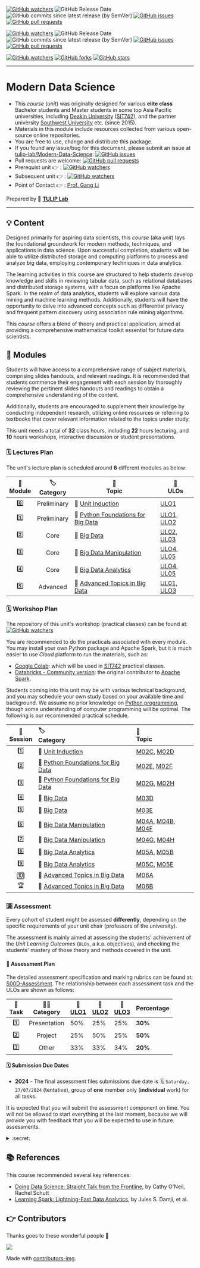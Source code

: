 [![GitHub watchers](https://img.shields.io/badge/tulip--lab-Modern--Data--Science-brightgreen?style=plastic)](https://github.com/tulip-lab/Modern-Data-Science)
![GitHub Release Date](https://img.shields.io/github/release-date/tulip-lab/Modern-Data-Science)
![GitHub commits since latest release (by SemVer)](https://img.shields.io/github/commits-since/tulip-lab/Modern-Data-Science/latest)
[![GitHub issues](https://img.shields.io/github/issues/tulip-lab/Modern-Data-Science)](https://github.com/tulip-lab/Modern-Data-Science/issues)
[![GitHub pull requests](https://img.shields.io/github/issues-pr/tulip-lab/Modern-Data-Science)](https://github.com/tulip-lab/Modern-Data-Science/pulls) 

[![GitHub watchers](https://img.shields.io/badge/tulip--lab-sit742-brightgreen?style=plastic)](https://github.com/tulip-lab/sit742)
![GitHub Release Date](https://img.shields.io/github/release-date/tulip-lab/sit742)
![GitHub commits since latest release (by SemVer)](https://img.shields.io/github/commits-since/tulip-lab/sit742/latest)
[![GitHub issues](https://img.shields.io/github/issues/tulip-lab/sit742)](https://github.com/tulip-lab/sit742/issues)
[![GitHub pull requests](https://img.shields.io/github/issues-pr/tulip-lab/sit742)](https://github.com/tulip-lab/sit742/pulls) 


[![GitHub watchers](https://img.shields.io/github/watchers/tulip-lab/sit742.svg?style=social&label=Watch)](https://GitHub.com/tulip-lab/Modern-Data-Science/watchers/)
[![GitHub forks](https://img.shields.io/github/forks/tulip-lab/sit742.svg?style=social&label=Fork)](https://GitHub.com/tulip-lab/Modern-Data-Science/network/)
[![GitHub stars](https://img.shields.io/github/stars/tulip-lab/sit742.svg?style=social&label=Star)](https://GitHub.com/tulip-lab/Modern-Data-Science/stargazers/)

----

# Modern Data Science

- This *course* (*unit*) was originally designed for various **elite class** Bachelor students and Master students in some top Asia Pacific universities, including [Deakin University](https://www.deakin.edu.au) ([SIT742](https://www.deakin.edu.au/courses/unit?unit=SIT742)), and the partner university [Southwest University](https://www.swu.edu.cn) etc. (since 2015).
- Materials in this module include resources collected from various open-source online repositories.
- You are free to use, change and distribute this package.
- If you found any issue/bug for this document, please submit an issue at [tulip-lab/Modern-Data-Science](https://github.com/tulip-lab/Modern-Data-Science/issues): [![GitHub issues](https://img.shields.io/github/issues/tulip-lab/Modern-Data-Science)](https://github.com/tulip-lab/Modern-Data-Science/issues)
- Pull requests are welcome: [![GitHub pull requests](https://img.shields.io/github/issues-pr/tulip-lab/Modern-Data-Science)](https://github.com/tulip-lab/Modern-Data-Science/pulls) 
- Prerequist unit :point_right: : [![GitHub watchers](https://img.shields.io/badge/tulip--lab-Math--Foundations-brightgreen?style=plastic)](https://github.com/tulip-lab/math-foundation-for-data-scientists) 
- Subsequent unit :point_right: : [![GitHub watchers](https://img.shields.io/badge/tulip--lab-Pattern--Classification-brightgreen?style=plastic)](https://github.com/tulip-lab/pattern-classification) 
- Point of Contact :point_right: : [Prof. Gang Li](https://github.com/tuliplab)

Prepared by :tulip: **[TULIP Lab](https://www.tulip.org.au/members)**

---
## :bulb: Content

Designed primarily for aspiring data scientists, this *course* (aka *unit*) lays the foundational groundwork for modern methods, techniques, and applications in data science. Upon successful completion, students will be able to utilize distributed storage and computing platforms to process and analyze big data, employing contemporary techniques in data analytics.

The learning activities in this course are structured to help students develop knowledge and skills in reviewing tabular data, such as relational databases and distributed storage systems, with a focus on platforms like Apache Spark. In the realm of data analytics, students will explore various data mining and machine learning methods. Additionally, students will have the opportunity to delve into advanced concepts such as differential privacy and frequent pattern discovery using association rule mining algorithms.

This *course* offers a blend of theory and practical application, aimed at providing a comprehensive mathematical toolkit essential for future data scientists.


## :ledger: Modules

Students will have access to a comprehensive range of subject materials, comprising slides handouts, and relevant readings. It is recommended that students commence their engagement with each session by thoroughly reviewing the pertinent slides handouts and readings to obtain a comprehensive understanding of the content.

Additionally, students are encouraged to supplement their knowledge by conducting independent research, utilizing online resources or referring to textbooks that cover relevant information related to the topics under study.

This unit needs a total of **32** class hours, including **22** hours lecturing, and **10** hours workshops, interactive discussion or student presentations. 

### :spiral_calendar: Lectures Plan

The unit's lecture plan is scheduled around **6** different modules as below:

| :microscope: <br> Module  |  :label: <br> Category  | :ledger: <br> Topic |  :dart: <br> ULOs  |   
| :----: |  :---: | ------|-------|  
| :zero: | Preliminary | :book: [Unit Induction](M00-Induction/README.md) | [ULO1](M00-Induction/M00C-Logistics.md#unit-learning-outcomes) |  | Week 01 |
| :one: | Preliminary | :book: [Python Foundations for Big Data](M01-Python/README.md) | [ULO1, ULO2](M00-Induction/M00C-Logistics.md#unit-learning-outcomes) | [![GitHub watchers](https://img.shields.io/badge/SIT742-Prac--Class-orange)](LabClasses/M01-Exercises.md) | Week 01-03 |
| :two: | Core | :book: [Big Data](M02-BigData/README.md) | [UL02, UL03](M00-Induction/M00C-Logistics.md#unit-learning-outcomes) | [![GitHub watchers](https://img.shields.io/badge/SIT742-Prac--Class-orange)](LabClasses/M03-Exercises.md) | Week 04-05 |
| :three: | Core | :book: [Big Data Manipulation](M04-DataManipulation/README.md) | [ULO4, UL05](M00-Induction/M00C-Logistics.md#unit-learning-outcomes) | [![GitHub watchers](https://img.shields.io/badge/SIT742-Prac--Class-orange)](LabClasses/M04-Exercises.md)  | Week 06-07 |
| :four: | Core | :book: [Big Data Analytics](M04-DataAnalytics/README.md) | [ULO4, UL05](M00-Induction/M00C-Logistics.md#unit-learning-outcomes) | [![GitHub watchers](https://img.shields.io/badge/SIT742-Prac--Class-orange)](LabClasses/M05-Exercises.md) | Week 08-09 |
| :five: | Advanced | :book: [Advanced Topics in Big Data](M05-Advanced/README.md) | [UL01, ULO3](M00-Induction/M00C-Logistics.md#unit-learning-outcomes) |   | Week 10-11 |


### :spiral_calendar: Workshop Plan

The repository of this unit's workshop (practical classes) can be found at: 
[![GitHub watchers](https://img.shields.io/badge/tulip--lab-sit742-brightgreen?style=plastic)](https://github.com/tulip-lab/sit742) 


You are recommended to do the practicals associated with every module. You may install your own Python package and Apache Spark, but it is much easier to use *Cloud* platform to run the materials, such as:

- [Google Colab](http://colab.research.google.com): which will be used in [SIT742](https://www.deakin.edu.au/courses/unit?unit=SIT742) practical classes.
- [Databricks - Community version](https://community.cloud.databricks.com/): the original contributor to [Apache Spark](https://spark.apache.org/).


Students coming into this unit may be with various technical background, and you may schedule your own study based on your available time and background. We assume no prior knowledge on [Python programming](M01-Python/README.md), though some understanding of computer programming will be optimal. The following is our recommended practical schedule.

| :microscope: <br> Session  |  :label: <br> Category  | :ledger: <br> Topic |  
| :--: | :-- | :-- |  
| :one: | :book: [Unit Induction](M00-Induction/README.md) | [M02C](https://github.com/tulip-lab/sit742/blob/develop/Jupyter/M02-Python/M02C-DataTypes.ipynb), [M02D](https://github.com/tulip-lab/sit742/blob/develop/Jupyter/M02-Python/M02D-ControlFlow.ipynb)   |  | 
| :two: | :book: [Python Foundations for Big Data](M01-Python/README.md) | [M02E](https://github.com/tulip-lab/sit742/blob/develop/Jupyter/M02-Python/M02E-POP-OOP.ipynb), [M02F](https://github.com/tulip-lab/sit742/blob/develop/Jupyter/M02-Python/M02F-Files.ipynb) | |
| :three: | :book: [Python Foundations for Big Data](M01-Python/README.md) | [M02G](https://github.com/tulip-lab/sit742/blob/develop/Jupyter/M02-Python/M02G-AdvDataTypes.ipynb), [M02H](https://github.com/tulip-lab/sit742/blob/develop/Jupyter/M02-Python/M02H-Packages.ipynb) | [![GitHub watchers](https://img.shields.io/badge/SIT742-Prac--Class-orange)](LabClasses/M01-Exercises.md) |
| :four: | :book: [Big Data](M03-BigData/README.md) |  [M03D](https://github.com/tulip-lab/sit742/blob/develop/Jupyter/M03-BigData/M03D-DataAcquisition-I.ipynb) | |
| :five: | :book: [Big Data](M03-BigData/README.md) |  [M03E](https://github.com/tulip-lab/sit742/blob/develop/Jupyter/M03-BigData/M03E-DataAcquisition-II.ipynb) | [![GitHub watchers](https://img.shields.io/badge/SIT742-Prac--Class-orange)](LabClasses/M03-Exercises.md) | :shipit: A1 |
| :six: | :book: [Big Data Manipulation](M04-DataManipulation/README.md) |  [M04A](https://github.com/tulip-lab/sit742/blob/develop/Jupyter/M04-DataManipulation/M04A-DataWrangling.ipynb), [M04B](https://github.com/tulip-lab/sit742/blob/develop/Jupyter/M04-DataManipulation/M04B-EDA.ipynb), [M04F](https://github.com/tulip-lab/sit742/blob/develop/Jupyter/M04-DataManipulation/M04F-Spark.ipynb)  | |
| :seven: | :book: [Big Data Manipulation](M04-DataManipulation/README.md) |  [M04G](https://github.com/tulip-lab/sit742/blob/develop/Jupyter/M04-DataManipulation/M04G-SparkSQL.ipynb), [M04H](https://github.com/tulip-lab/sit742/blob/develop/Jupyter/M04-DataManipulation/M04H-CS-WordCount.ipynb) | [![GitHub watchers](https://img.shields.io/badge/SIT742-Prac--Class-orange)](LabClasses/M04-Exercises.md)
| :eight: | :book: [Big Data Analytics](M05-DataAnalytics/README.md) |  [M05A](https://github.com/tulip-lab/sit742/blob/develop/Jupyter/M05-DataAnalytics/M05A-TimeSeries.ipynb), [M05B](https://github.com/tulip-lab/sit742/blob/develop/Jupyter/M05-DataAnalytics/M05B-ARIMA.ipynb) | |
| :nine: | :book: [Big Data Analytics](M05-DataAnalytics/README.md) |  [M05C](https://github.com/tulip-lab/sit742/blob/develop/Jupyter/M05-DataAnalytics/M05C-IsolationForest.ipynb), [M05E](https://github.com/tulip-lab/sit742/blob/develop/Jupyter/M05-DataAnalytics/M05E-ARMining.ipynb) | | 
| :keycap_ten: | :book: [Advanced Topics in Big Data](M06-Advanced/README.md) |  [M06A](https://github.com/tulip-lab/sit742/blob/develop/Jupyter/M06-Advanced/M06A-IBMDP-30Seconds.ipynb) | [![GitHub watchers](https://img.shields.io/badge/SIT742-Prac--Class-orange)](LabClasses/M05-Exercises.md) | :shipit: A2 |
| :trophy: | :book: [Advanced Topics in Big Data](M06-Advanced/README.md) |  [M06B](https://github.com/tulip-lab/sit742/blob/develop/Jupyter/M06-Advanced/M06B-IBMDP-Exploration.ipynb) | | :shipit: A3 |


### :u6e80: Assessment

Every cohort of student might be assessed **differently**, depending on the specific requirements of your unit chair (professors of the university).

The assessment is mainly aimed at assessing the students' achievement of the *Unit Learning Outcomes* (`ULOs`, a.k.a. objectives), and checking the students' mastery of those theory and methods covered in the unit.

#### :book: Assessment Plan

The detailed assessment specification and marking rubrics can be found at:
[S00D-Assessment](S00-Induction/S00D-Assessment.md). The relationship between each assessment task and the ULOs are shown as follows:

| :microscope: <br> Task  |   :man_teacher: <br> Category |  :dart: <br> [ULO1](S00-Induction/S00C-Logistics.md#ULO1)  | :dart: <br> [ULO2](S00-Induction/S00C-Logistics.md#ULO2) |  :dart: <br> [ULO3](S00-Induction/S00C-Logistics.md#ULO3)  |  Percentage | 
| :----: |  :---: | ------|-------| ----- |  ----- |  
| :one: | Presentation | 50%| 25%  |   25%  | **30%** |   
| :two: | Project | 25%| 50%  |   25%  | **50%** |   
| :three: | Other | 33%| 33%  |   34%  | **20%** |   


#### :spiral_calendar: Submission Due Dates

- **2024** - The final assessment files submissions due date is :spiral_calendar: `Saturday, 27/07/2024` (tentative), group of **one** member only (**individual** work) for all tasks.

It is expected that you will submit the assessment component on time. You will not be allowed to start everything at the last moment, because we will provide you with feedback that you will be expected to use in future assessments.

<details><summary> :secret: </summary>

>If you find that you are having trouble meeting your deadlines, contact the [Unit Chair](S00-Induction/S00B-Team.md).
</details>


## :books: References

This course recommended several key references:

- [Doing Data Science: Straight Talk from the Frontline](https://www.amazon.com.au/Doing-Data-Science-Straight-Frontline-ebook/dp/B00FRSNHDC), by Cathy O'Neil, Rachel Schutt
- [Learning Spark: Lightning-Fast Data Analytics](https://www.amazon.com.au/Learning-Spark-Lightning-Fast-Data-Analytics-ebook/dp/B08F9WVFCT/ref=sr_1_1?crid=2LJKCWLTUEPRW&dib=eyJ2IjoiMSJ9.g-CZRop5dPTITKwLvwnDWFD4EqeBs_7DeSIeeOwV98x8CuqARpIHlxP9yHuwpejIdRLBkX_dcxYUrcperP0aIAwiwGhpAeFGBjZnrPU6eWy_h667LtGPQZh0-EuBSdQWLT9XikdJwfeXkuSOCvgbtBOD4kR8ZMKQ1OFuSkOf_DZgrGMW9ohIJvJVTKHof69MA_w3FWcV2dCsQBiw-WcR0jESsrt9JTQ9woAdgele94w.orIyTBagx3k6ZPYVU82NqF5Nzn2cbA_V54LKpmCl9Q0&dib_tag=se&keywords=learning+spark&s=digital-text&sprefix=learning+spar,digital-text,417&sr=1-1), by Jules S. Damji,  et al.

## :point_right: Contributors 

Thanks goes to these wonderful people :tulip:  


<a href="https://github.com/tulip-lab/sit742/graphs/contributors">
  <img src="https://contrib.rocks/image?repo=tulip-lab/sit742" />
</a>


Made with [contributors-img](https://contrib.rocks).
